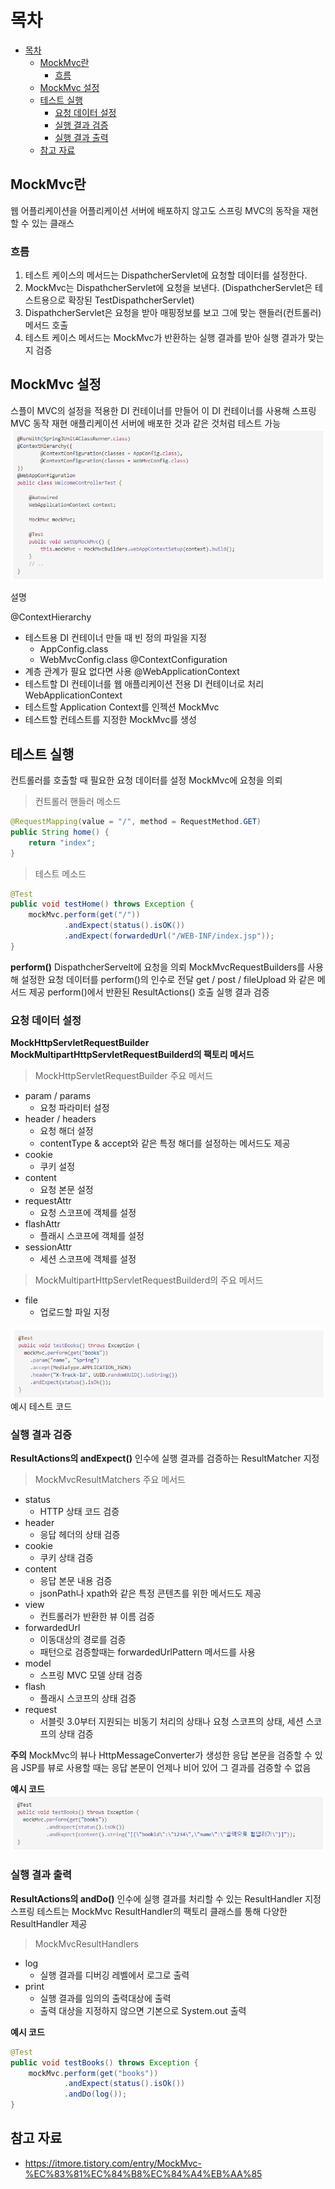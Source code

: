 # 목차
- [목차](#목차)
  - [MockMvc란](#mockmvc란)
    - [흐름](#흐름)
  - [MockMvc 설정](#mockmvc-설정)
  - [테스트 실행](#테스트-실행)
    - [요청 데이터 설정](#요청-데이터-설정)
    - [실행 결과 검증](#실행-결과-검증)
    - [실행 결과 출력](#실행-결과-출력)
  - [참고 자료](#참고-자료)


## MockMvc란
웹 어플리케이션을 어플리케이션 서버에 배포하지 않고도 스프링 MVC의 동작을 재현할 수 있는 클래스

### 흐름
1. 테스트 케이스의 메서드는 DispathcherServlet에 요청할 데이터를 설정한다.
2. MockMvc는 DispathcherServlet에 요청을 보낸다. (DispathcherServlet은 테스트용으로 확장된 TestDispathcherServlet)
3. DispathcherServlet은 요청을 받아 매핑정보를 보고 그에 맞는 핸들러(컨트롤러) 메서드 호출
4. 테스트 케이스 메서드는 MockMvc가 반환하는 실행 결과를 받아 실행 결과가 맞는지 검증

## MockMvc 설정
스플이 MVC의 설정을 적용한 DI 컨테이너를 만들어 이 DI 컨테이너를 사용해 스프링 MVC 동작 재현
애플리케이션 서버에 배포한 것과 같은 것처럼 테스트 가능
![](images/2021-04-25-02-10-37.png)

설명

@ContextHierarchy
- 테스트용 DI 컨테이너 만들 때 빈 정의 파일을 지정
  - AppConfig.class
  - WebMvcConfig.class
@ContextConfiguration
- 계층 관계가 필요 없다면 사용
@WebApplicationContext
- 테스트할 DI 컨테이너를 웹 애플리케이션 전용 DI 컨테이너로 처리
WebApplicationContext
- 테스트할 Application Context를 인젝션
MockMvc
- 테스트할 컨테스트를 지정한 MockMvc를 생성

## 테스트 실행
컨트롤러를 호출할 때 필요한 요청 데이터를 설정
MockMvc에 요청을 의뢰

> 컨트롤러 핸들러 메소드
```java
@RequestMapping(value = "/", method = RequestMethod.GET)
public String home() {
    return "index";
}
```
> 테스트 메소드
```java
@Test
public void testHome() throws Exception {
    mockMvc.perform(get("/"))
            .andExpect(status().isOK())
            .andExpect(forwardedUrl("/WEB-INF/index.jsp"));
}
```
__perform()__
DispathcherServelt에 요청을 의뢰
MockMvcRequestBuilders를 사용해 설정한 요청 데이터를 perform()의 인수로 전달
get / post / fileUpload 와 같은 메서드 제공
perform()에서 반환된 ResultActions() 호출
실행 결과 검증

### 요청 데이터 설정
__MockHttpServletRequestBuilder__
__MockMultipartHttpServletRequestBuilderd의 팩토리 메서드__

> MockHttpServletRequestBuilder 주요 메서드
- param / params
    - 요청 파라미터 설정
- header / headers
    - 요청 해더 설정
    - contentType & accept와 같은 특정 해더를 설정하는 메서드도 제공
- cookie
    - 쿠키 설정
- content
    - 요청 본문 설정
- requestAttr
    - 요청 스코프에 객체를 설정
- flashAttr
    - 플래시 스코프에 객체를 설정
- sessionAttr
    - 세션 스코프에 객체를 설정

> MockMultipartHttpServletRequestBuilderd의 주요 메서드
- file
  - 업로드할 파일 지정

![](images/2021-04-25-02-24-26.png)
예시 테스트 코드

### 실행 결과 검증
__ResultActions의 andExpect()__
인수에 실행 결과를 검증하는 ResultMatcher 지정
> MockMvcResultMatchers 주요 메서드
- status
    - HTTP 상태 코드 검증
- header
  - 응답 헤더의 상태 검증
- cookie
  - 쿠키 상태 검증
- content
  - 응답 본문 내용 검증
  - jsonPath나 xpath와 같은 특정 콘텐츠를 위한 메서드도 제공
- view
  - 컨트롤러가 반환한 뷰 이름 검증
- forwardedUrl
  - 이동대상의 경로를 검증
  - 패턴으로 검증할때는 forwardedUrlPattern 메서드를 사용
- model
  - 스프링 MVC 모델 상태 검증
- flash
  - 플래시 스코프의 상태 검증
- request
  - 서블릿 3.0부터 지원되는 비동기 처리의 상태나 요청 스코프의 상태, 세션 스코프의 상태 검증

__주의__
MockMvc의 뷰나 HttpMessageConverter가 생성한 응답 본문을 검증할 수 있음
JSP를 뷰로 사용할 때는 응답 본문이 언제나 비어 있어 그 결과를 검증할 수 없음

__예시 코드__
![](images/2021-04-25-02-29-03.png)

### 실행 결과 출력
__ResultActions의 andDo()__
인수에 실행 결과를 처리할 수 있는 ResultHandler 지정
스프링 테스트는 MockMvc ResultHandler의 팩토리 클래스를 통해 다양한 ResultHandler 제공

> MockMvcResultHandlers
- log
  - 실행 결과를 디버깅 레벨에서 로그로 출력
- print
  - 실행 결과를 임의의 출력대상에 출력
  - 출력 대상을 지정하지 않으면 기본으로 System.out 출력

__예시 코드__
```java
@Test
public void testBooks() throws Exception {
    mockMvc.perform(get("books"))
            .andExpect(status().isOk())
            .andDo(log());
}
```

## 참고 자료
- https://itmore.tistory.com/entry/MockMvc-%EC%83%81%EC%84%B8%EC%84%A4%EB%AA%85
